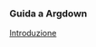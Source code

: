 <link rel="stylesheet" href="../assets/style.css">

### Guida a Argdown

[Introduzione](introduzione.md)
